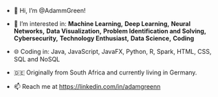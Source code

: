 - 👋 Hi, I’m @AdammGreen!
  
- 👀 I’m interested in:
  **Machine Learning,**
  **Deep Learning,**
  **Neural Networks,** 
  **Data Visualization,** 
  **Problem Identification and Solving,**
  **Cybersecurity,** 
  **Technology Enthusiast,** 
  **Data Science,** 
  **Coding**

- 🌐 Coding in:
  Java, JavaScript, JavaFX, Python, R, Spark, HTML, CSS, SQL and NoSQL
 
- 🇩🇪 Originally from South Africa and currently living in Germany. 

- 📫 Reach me at https://linkedin.com/in/adamgreenn

<!---
AdammGreen/AdammGreen is a ✨ special ✨ repository because its `README.md` (this file) appears on your GitHub profile.
You can click the Preview link to take a look at your changes.
--->
